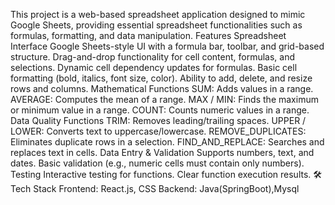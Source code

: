 This project is a web-based spreadsheet application designed to mimic Google Sheets, providing essential spreadsheet functionalities such as formulas, formatting, and data manipulation.
Features
  Spreadsheet Interface
    Google Sheets-style UI with a formula bar, toolbar, and grid-based structure.
    Drag-and-drop functionality for cell content, formulas, and selections.
    Dynamic cell dependency updates for formulas.
    Basic cell formatting (bold, italics, font size, color).
    Ability to add, delete, and resize rows and columns.
 Mathematical Functions
    SUM: Adds values in a range.
    AVERAGE: Computes the mean of a range.
    MAX / MIN: Finds the maximum or minimum value in a range.
    COUNT: Counts numeric values in a range.
 Data Quality Functions
    TRIM: Removes leading/trailing spaces.
    UPPER / LOWER: Converts text to uppercase/lowercase.
    REMOVE_DUPLICATES: Eliminates duplicate rows in a selection.
    FIND_AND_REPLACE: Searches and replaces text in cells.
Data Entry & Validation
    Supports numbers, text, and dates.
    Basic validation (e.g., numeric cells must contain only numbers).
Testing
    Interactive testing for functions.
    Clear function execution results.
🛠️ Tech Stack
  Frontend: React.js, CSS
  Backend: Java(SpringBoot),Mysql
